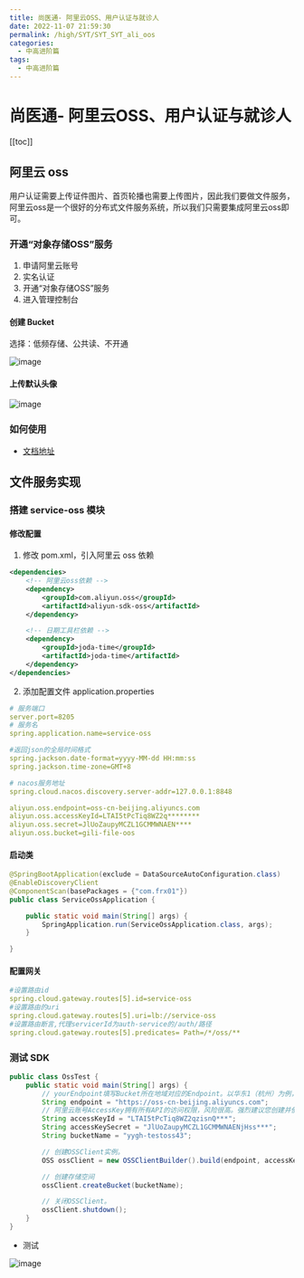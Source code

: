 ```yaml
---
title: 尚医通- 阿里云OSS、用户认证与就诊人
date: 2022-11-07 21:59:30
permalink: /high/SYT/SYT_SYT_ali_oos
categories:
  - 中高进阶篇
tags:
  - 中高进阶篇
---
```

# 尚医通- 阿里云OSS、用户认证与就诊人

[[toc]]

## 阿里云 oss

用户认证需要上传证件图片、首页轮播也需要上传图片，因此我们要做文件服务，阿里云oss是一个很好的分布式文件服务系统，所以我们只需要集成阿里云oss即可。

### 开通“对象存储OSS”服务

1. 申请阿里云账号
2. 实名认证
3. 开通“对象存储OSS”服务
4. 进入管理控制台

#### 创建 Bucket

选择：低频存储、公共读、不开通

![image](https://cdn.staticaly.com/gh/xustudyxu/image-hosting1@master/20221107/image.2jj0kjwjl3o0.webp)

#### 上传默认头像

![image](https://cdn.staticaly.com/gh/xustudyxu/image-hosting1@master/20221107/image.70vsuii4lug0.webp)

### 如何使用

+ [文档地址](https://help.aliyun.com/document_detail/32009.html)

## 文件服务实现

### 搭建 service-oss 模块

#### 修改配置

1. 修改 pom.xml，引入阿里云 oss 依赖

```xml
<dependencies>
    <!-- 阿里云oss依赖 -->
    <dependency>
        <groupId>com.aliyun.oss</groupId>
        <artifactId>aliyun-sdk-oss</artifactId>
    </dependency>

    <!-- 日期工具栏依赖 -->
    <dependency>
        <groupId>joda-time</groupId>
        <artifactId>joda-time</artifactId>
    </dependency>
</dependencies>
```

2. 添加配置文件 application.properties

```yaml
# 服务端口
server.port=8205
# 服务名
spring.application.name=service-oss

#返回json的全局时间格式
spring.jackson.date-format=yyyy-MM-dd HH:mm:ss
spring.jackson.time-zone=GMT+8

# nacos服务地址
spring.cloud.nacos.discovery.server-addr=127.0.0.1:8848

aliyun.oss.endpoint=oss-cn-beijing.aliyuncs.com
aliyun.oss.accessKeyId=LTAI5tPcTiq8WZ2q********
aliyun.oss.secret=JlUoZaupyMCZL1GCMMWNAEN****
aliyun.oss.bucket=gili-file-oos
```

#### 启动类

```java
@SpringBootApplication(exclude = DataSourceAutoConfiguration.class)
@EnableDiscoveryClient
@ComponentScan(basePackages = {"com.frx01"})
public class ServiceOssApplication {

    public static void main(String[] args) {
        SpringApplication.run(ServiceOssApplication.class, args);
    }

}
```

#### 配置网关

```yaml
#设置路由id
spring.cloud.gateway.routes[5].id=service-oss
#设置路由的uri
spring.cloud.gateway.routes[5].uri=lb://service-oss
#设置路由断言,代理servicerId为auth-service的/auth/路径
spring.cloud.gateway.routes[5].predicates= Path=/*/oss/**
```

### 测试 SDK

```java
public class OssTest {
    public static void main(String[] args) {
        // yourEndpoint填写Bucket所在地域对应的Endpoint。以华东1（杭州）为例，Endpoint填写为https://oss-cn-hangzhou.aliyuncs.com。
        String endpoint = "https://oss-cn-beijing.aliyuncs.com";
        // 阿里云账号AccessKey拥有所有API的访问权限，风险很高。强烈建议您创建并使用RAM用户进行API访问或日常运维，请登录RAM控制台创建RAM用户。
        String accessKeyId = "LTAI5tPcTiq8WZ2qzisnQ***";
        String accessKeySecret = "JlUoZaupyMCZL1GCMMWNAENjHss***";
        String bucketName = "yygh-testoss43";

        // 创建OSSClient实例。
        OSS ossClient = new OSSClientBuilder().build(endpoint, accessKeyId, accessKeySecret);

        // 创建存储空间
        ossClient.createBucket(bucketName);

        // 关闭OSSClient。
        ossClient.shutdown();
    }
}
```

+ 测试

![image](https://cdn.staticaly.com/gh/xustudyxu/image-hosting1@master/20221107/image.2gn1d2vleao0.webp)

